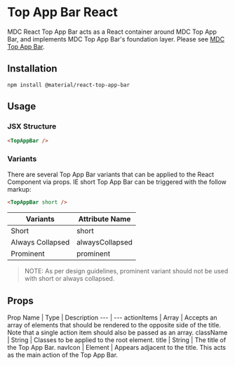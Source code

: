 # Top App Bar React

MDC React Top App Bar acts as a React container around MDC Top App Bar, and implements MDC Top App Bar's foundation layer. Please see [MDC Top App Bar](https://github.com/material-components/material-components-web/tree/master/packages/mdc-top-app-bar).

## Installation

```
npm install @material/react-top-app-bar
```

## Usage

### JSX Structure

```html
<TopAppBar />
```

### Variants

There are several Top App Bar variants that can be applied to the React Component via props. IE short Top App Bar can be triggered with the follow markup:

```html
<TopAppBar short />
```

Variants | Attribute Name
--- | ---
Short | short
Always Collapsed | alwaysCollapsed
Prominent | prominent

> NOTE: As per design guidelines, prominent variant should not be used with short or always collapsed.

## Props

Prop Name | Type | Description
--- | ---
actionItems | Array | Accepts an array of elements that should be rendered to the opposite side of the title. Note that a single action item should also be passed as an array.
className | String | Classes to be applied to the root element.
title | String | The title of the Top App Bar.
navIcon | Element | Appears adjacent to the title. This acts as the main action of the Top App Bar.
